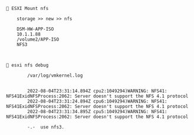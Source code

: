 
	🔶 ESXI Mount nfs
	
	    storage >> new >> nfs 
	
	    DSM-HW-APP-ISO
	    10.1.1.88 
	    /volume2/APP-ISO 
	    NFS3
	
	
	
	🔶 esxi nfs debug 
	
	        /var/log/vmkernel.log
	
	
	        2022-08-04T23:31:14.894Z cpu2:1049294)WARNING: NFS41: NFS41ExidNFSProcess:2062: Server doesn't support the NFS 4.1 protocol
	        2022-08-04T23:31:24.894Z cpu6:1049294)WARNING: NFS41: NFS41ExidNFSProcess:2062: Server doesn't support the NFS 4.1 protocol
	        2022-08-04T23:31:34.895Z cpu5:1049294)WARNING: NFS41: NFS41ExidNFSProcess:2062: Server doesn't support the NFS 4.1 protocol
	
	        -.-  use nfs3.
